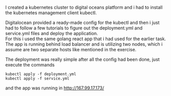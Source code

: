 I created a kubernetes cluster to digital oceans platform and i had to install the
kubernetes management client kubectl.

Digitalocean provided a ready-made config for the kubectl and then i just had to follow a few tutorials to figure out the deployment.yml and service.yml files and deploy the application.  
For this i used the same golang react app that i had used for the earlier task.  
The app is running behind load balancer and is utilizing two nodes, which i assume are two separate hosts like mentioned in the exercise.

The deployment was really simple after all the config had been done, just execute the commands 

````
kubectl apply -f deployment.yml
kubectl apply -f service.yml
````

and the app was running in http://167.99.17.173/